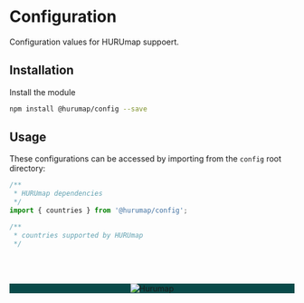 # Configuration

Configuration values for HURUmap suppoert.

## Installation

Install the module

```bash
npm install @hurumap/config --save
```

## Usage

These configurations can be accessed by importing from the `config` root directory:

```jsx
/**
 * HURUmap dependencies
 */
import { countries } from '@hurumap/config';

/**
 * countries supported by HURUmap
 */
```

<br/><br/><p align="center" style="background-color:#084a49;"><img src="https://hurumap.org/static/img/logo-white.png" alt="Hurumap" /></p>
